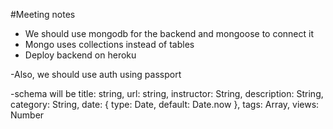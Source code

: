 #Meeting notes
- We should use mongodb for the backend and mongoose to connect it
- Mongo uses collections instead of tables
- Deploy backend on heroku

-Also, we should use auth using passport


-schema will be title: string, url: string, instructor: String, description: String, category: String, date: {
    type: Date,
    default: Date.now }, tags: Array, views: Number